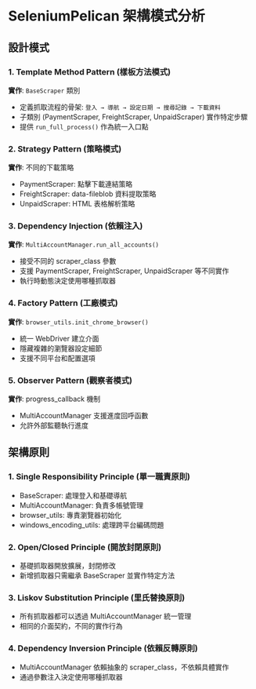 # SeleniumPelican 架構模式分析

## 設計模式

### 1. Template Method Pattern (樣板方法模式)
**實作**: `BaseScraper` 類別
- 定義抓取流程的骨架: `登入 → 導航 → 設定日期 → 搜尋記錄 → 下載資料`
- 子類別 (PaymentScraper, FreightScraper, UnpaidScraper) 實作特定步驟
- 提供 `run_full_process()` 作為統一入口點

### 2. Strategy Pattern (策略模式)
**實作**: 不同的下載策略
- PaymentScraper: 點擊下載連結策略
- FreightScraper: data-fileblob 資料提取策略
- UnpaidScraper: HTML 表格解析策略

### 3. Dependency Injection (依賴注入)
**實作**: `MultiAccountManager.run_all_accounts()`
- 接受不同的 scraper_class 參數
- 支援 PaymentScraper, FreightScraper, UnpaidScraper 等不同實作
- 執行時動態決定使用哪種抓取器

### 4. Factory Pattern (工廠模式)
**實作**: `browser_utils.init_chrome_browser()`
- 統一 WebDriver 建立介面
- 隱藏複雜的瀏覽器設定細節
- 支援不同平台和配置選項

### 5. Observer Pattern (觀察者模式)
**實作**: progress_callback 機制
- MultiAccountManager 支援進度回呼函數
- 允許外部監聽執行進度

## 架構原則

### 1. Single Responsibility Principle (單一職責原則)
- BaseScraper: 處理登入和基礎導航
- MultiAccountManager: 負責多帳號管理
- browser_utils: 專責瀏覽器初始化
- windows_encoding_utils: 處理跨平台編碼問題

### 2. Open/Closed Principle (開放封閉原則)
- 基礎抓取器開放擴展，封閉修改
- 新增抓取器只需繼承 BaseScraper 並實作特定方法

### 3. Liskov Substitution Principle (里氏替換原則)
- 所有抓取器都可以透過 MultiAccountManager 統一管理
- 相同的介面契約，不同的實作行為

### 4. Dependency Inversion Principle (依賴反轉原則)
- MultiAccountManager 依賴抽象的 scraper_class，不依賴具體實作
- 通過參數注入決定使用哪種抓取器

